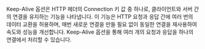Keep-Alive 옵션은 HTTP 헤더의 Connection 키 값 중 하나로, 클라이언트와 서버 간의 연결을 유지하는 기능을 나타냅니다. 이 기능은 HTTP 요청과 응답 간에 여러 번의 데이터 교환을 허용하며, 매번 새로운 연결을 만들 필요 없이 동일한 연결을 재사용하여 속도와 성능을 개선합니다. Keep-Alive 옵션을 통해 여러 개의 요청과 응답을 하나의 연결에서 처리할 수 있습니다.
